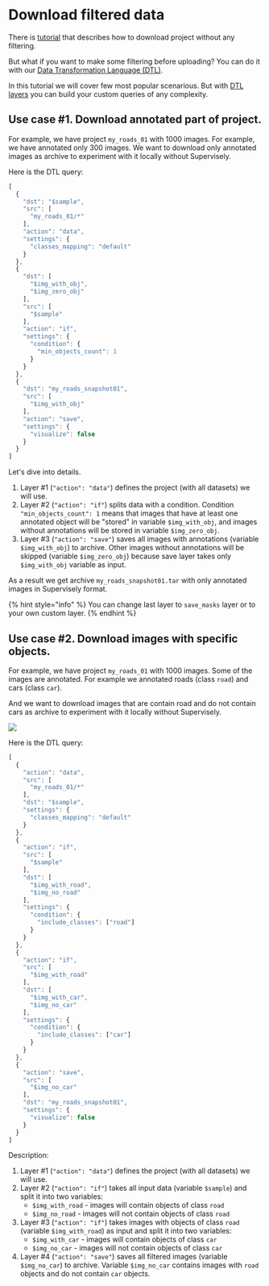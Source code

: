 # Download filtered data

There is [tutorial](https://github.com/TDionis/gitbook-test-2/tree/6674a9367498cf90a3f4b6119416152b98b80b92/cookbook/download-dtl/README.md) that describes how to download project without any filtering.

But what if you want to make some filtering before uploading? You can do it with our [Data Transformation Language \(DTL\)](https://github.com/TDionis/gitbook-test-2/tree/6674a9367498cf90a3f4b6119416152b98b80b92/export/README.md).

In this tutorial we will cover few most popular scenarious. But with [DTL layers](https://github.com/TDionis/gitbook-test-2/tree/6674a9367498cf90a3f4b6119416152b98b80b92/export/README.md) you can build your custom queries of any complexity.

## Use case \#1. Download annotated part of project.

For example, we have project `my_roads_01` with 1000 images. For example, we have annotated only 300 images. We want to download only annotated images as archive to experiment with it locally without Supervisely.

Here is the DTL query:

```javascript
[
  {
    "dst": "$sample",
    "src": [
      "my_roads_01/*"
    ],
    "action": "data",
    "settings": {
      "classes_mapping": "default"
    }
  },
  {
    "dst": [
      "$img_with_obj",
      "$img_zero_obj"
    ],
    "src": [
      "$sample"
    ],
    "action": "if",
    "settings": {
      "condition": {
        "min_objects_count": 1
      }
    }
  },
  {
    "dst": "my_roads_snapshot01",
    "src": [
      "$img_with_obj"
    ],
    "action": "save",
    "settings": {
      "visualize": false
    }
  }
]
```

Let's dive into details.

1. Layer \#1 \(`"action": "data"`\) defines the project \(with all datasets\) we will use.
2. Layer \#2 \(`"action": "if"`\) splits data with a condition. Condition `"min_objects_count": 1` means that images that have at least one annotated object will be "stored" in variable `$img_with_obj`, and images without annotations will be stored in variable `$img_zero_obj`.
3. Layer \#3 \(`"action": "save"`\) saves all images with annotations \(variable `$img_with_obj`\) to archive. Other images without annotations will be skipped \(variable `$img_zero_obj`\) because save layer takes only `$img_with_obj` variable as input.

As a result we get archive `my_roads_snapshot01.tar` with only annotated images in Supervisely format.

{% hint style="info" %}
You can change last layer to `save_masks` layer or to your own custom layer.
{% endhint %}

## Use case \#2. Download images with specific objects.

For example, we have project `my_roads_01` with 1000 images. Some of the images are annotated. For example we annotated roads \(class `road`\) and cars \(class `car`\).

And we want to download images that are contain road and do not contain cars as archive to experiment with it locally without Supervisely.

![](../../../.gitbook/assets/02.png)

Here is the DTL query:

```javascript
[
  {
    "action": "data",
    "src": [
      "my_roads_01/*"
    ],
    "dst": "$sample",
    "settings": {
      "classes_mapping": "default"
    }
  },
  {
    "action": "if",
    "src": [
      "$sample"
    ],
    "dst": [
      "$img_with_road",
      "$img_no_road"
    ],
    "settings": {
      "condition": {
        "include_classes": ["road"]
      }
    }
  },
  {
    "action": "if",
    "src": [
      "$img_with_road"
    ],
    "dst": [
      "$img_with_car",
      "$img_no_car"
    ],
    "settings": {
      "condition": {
        "include_classes": ["car"]
      }
    }
  },
  {
    "action": "save",
    "src": [
      "$img_no_car"
    ],
    "dst": "my_roads_snapshot01",
    "settings": {
      "visualize": false
    }
  }
]
```

Description:

1. Layer \#1 \(`"action": "data"`\) defines the project \(with all datasets\) we will use.
2. Layer \#2 \(`"action": "if"`\) takes all input data \(variable `$sample`\) and split it into two variables:
   * `$img_with_road` - images will contain objects of class `road`
   * `$img_no_road` - images will not contain objects of class `road`
3. Layer \#3 \(`"action": "if"`\) takes images with objects of class `road` \(variable `$img_with_road`\) as input and split it into two variables:
   * `$img_with_car` - images will contain objects of class `car`
   * `$img_no_car` - images will not contain objects of class `car`
4. Layer \#4 \(`"action": "save"`\) saves all filtered images \(variable `$img_no_car`\) to archive. Variable `$img_no_car` contains images with `road` objects and do not contain `car` objects.

